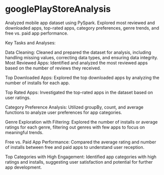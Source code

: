 # googlePlayStoreAnalysis
Analyzed  mobile app dataset using PySpark. Explored most reviewed and downloaded apps, top-rated apps, category preferences, genre trends, and free vs. paid app performance.

Key Tasks and Analyses:

Data Cleaning: Cleaned and prepared the dataset for analysis, including handling missing values, correcting data types, and ensuring data integrity.
Most Reviewed Apps: Identified and analyzed the most reviewed apps based on the number of reviews they received.

Top Downloaded Apps: Explored the top downloaded apps by analyzing the number of installs for each app.

Top Rated Apps: Investigated the top-rated apps in the dataset based on user ratings.

Category Preference Analysis: Utilized groupBy, count, and average functions to analyze user preferences for app categories.

Genre Exploration with Filtering: Explored the number of installs or average ratings for each genre, filtering out genres with few apps to 
focus on meaningful trends.

Free vs. Paid App Performance: Compared the average rating and number of installs between free and paid apps to understand user reception.

Top Categories with High Engagement: Identified app categories with high ratings and installs, suggesting user satisfaction and potential for further app development.
